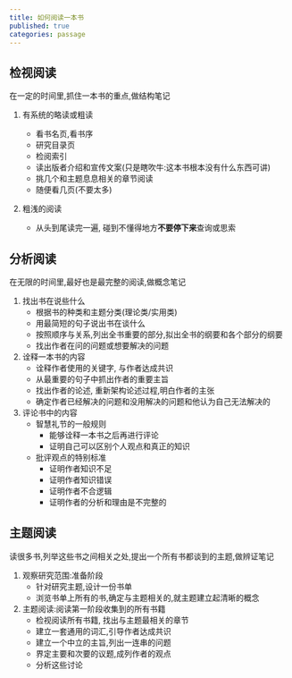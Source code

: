 ```yaml
---
title: 如何阅读一本书
published: true
categories: passage
---
```


## 检视阅读

在一定的时间里,抓住一本书的重点,做结构笔记

1. 有系统的略读或粗读
   + 看书名页,看书序
   + 研究目录页
   + 检阅索引
   + 读出版者介绍和宣传文案(只是瞎吹牛:这本书根本没有什么东西可讲)
   + 挑几个和主题息息相关的章节阅读
   + 随便看几页(不要太多)

2. 粗浅的阅读
   + 从头到尾读完一遍, 碰到不懂得地方**不要停下来**查询或思索

## 分析阅读

在无限的时间里,最好也是最完整的阅读,做概念笔记

1. 找出书在说些什么
   + 根据书的种类和主题分类(理论类/实用类)
   + 用最简短的句子说出书在谈什么
   + 按照顺序与关系,列出全书重要的部分,拟出全书的纲要和各个部分的纲要
   + 找出作者在问的问题或想要解决的问题
2. 诠释一本书的内容
   + 诠释作者使用的关键字, 与作者达成共识
   + 从最重要的句子中抓出作者的重要主旨
   + 找出作者的论述, 重新架构论述过程,明白作者的主张
   + 确定作者已经解决的问题和没用解决的问题和他认为自己无法解决的
3. 评论书中的内容
   + 智慧礼节的一般规则
     + 能够诠释一本书之后再进行评论
     + 证明自己可以区别个人观点和真正的知识
   + 批评观点的特别标准
     + 证明作者知识不足
     + 证明作者知识错误
     + 证明作者不合逻辑
     + 证明作者的分析和理由是不完整的

## 主题阅读

读很多书,列举这些书之间相关之处,提出一个所有书都谈到的主题,做辨证笔记

1. 观察研究范围:准备阶段
   + 针对研究主题,设计一份书单
   + 浏览书单上所有的书,确定与主题相关的,就主题建立起清晰的概念
2. 主题阅读:阅读第一阶段收集到的所有书籍
   + 检视阅读所有书籍, 找出与主题最相关的章节
   + 建立一套通用的词汇,引导作者达成共识
   + 建立一个中立的主旨,列出一连串的问题
   + 界定主要和次要的议题,成列作者的观点
   + 分析这些讨论

